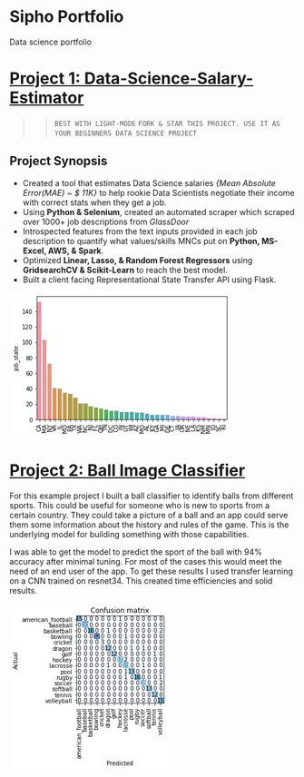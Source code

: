 # Sipho Portfolio
Data science portfolio

# [Project 1: Data-Science-Salary-Estimator](https://github.com/VivanVatsa/Data-Science-Salary-Estimator)
>> `BEST WITH LIGHT-MODE`
>> `FORK & STAR THIS PROJECT. USE IT AS YOUR BEGINNERS DATA SCIENCE PROJECT`

## Project Synopsis

* Created a tool that estimates Data Science salaries *{Mean Absolute Error(MAE) ~ $ 11K}* to help rookie Data Scientists negotiate their income with correct stats when they get a job.
* Using **Python & Selenium**, created an automated scraper which scraped over 1000+ job descriptions from *GlassDoor*
* Introspected features from the text inputs provided in each job description to quantify what values/skills MNCs put on **Python, MS-Excel, AWS, & Spark**.
* Optimized **Linear, Lasso, & Random Forest Regressors** using **GridsearchCV & Scikit-Learn** to reach the best model.
* Built a client facing Representational State Transfer API using Flask.

![](/images/positions_by_state.png)



# [Project 2: Ball Image Classifier](https://github.com/PlayingNumbers/ball_image_classifier)
For this example project I built a ball classifier to identify balls from different sports. This could be useful for someone who is new to sports from a certain country. They could take a picture of a ball and an app could serve them some information about the history and rules of the game. This is the underlying model for building something with those capabilities. 

I was able to get the model to predict the sport of the ball with 94% accuracy after minimal tuning. For most of the cases this would meet the need of an end user of the app. To get these results I used transfer learning on a CNN trained on resnet34. This created time efficiencies and solid results.

![](/images/matrix_results.png)
